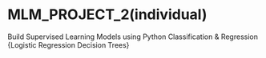 # MLM_PROJECT_2(individual)
Build Supervised Learning Models using Python Classification & Regression {Logistic Regression  Decision Trees}
